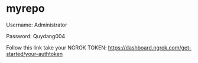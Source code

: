 # myrepo
Username: Administrator

Password: Quydang004

Follow this link take your NGROK TOKEN: https://dashboard.ngrok.com/get-started/your-authtoken
